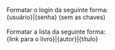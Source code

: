 Formatar o login da seguinte forma: <br/>
  {usuário}|{senha} (sem as chaves) <br/>
<br/>
Formatar a lista da seguinte forma: <br/>
  {link para o livro}|{autor}|{título}
